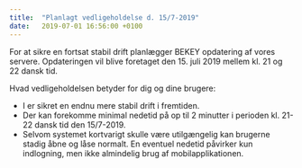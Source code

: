 ```yaml
---
title:  "Planlagt vedligeholdelse d. 15/7-2019"
date:   2019-07-01 16:56:00 +0100
---
```

For at sikre en fortsat stabil drift planlægger BEKEY opdatering af vores servere. Opdateringen vil blive foretaget den 15. juli 2019 mellem kl. 21 og 22 dansk tid.

Hvad vedligeholdelsen betyder for dig og dine brugere:

* I er sikret en endnu mere stabil drift i fremtiden.
* Der kan forekomme minimal nedetid på op til 2 minutter i perioden kl. 21-22 dansk tid den 15/7-2019.
* Selvom systemet kortvarigt skulle være utilgængelig kan brugerne stadig åbne og låse normalt. En eventuel nedetid påvirker kun indlogning, men ikke almindelig brug af mobilapplikationen.
